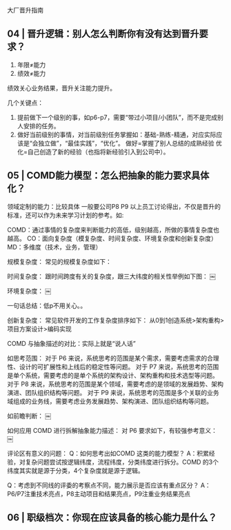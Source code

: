 大厂晋升指南 

## 04 | 晋升逻辑：别人怎么判断你有没有达到晋升要求？

1. 年限≠能力
2. 绩效≠能力

绩效关心业务结果，晋升关注能力提升。

几个关键点：
1. 提前做下一个级别的事，如p6-p7，需要“带过小项目/小团队”，而不是完成别人安排的任务。
2. 做好当前级别的事情，对当前级别任务掌握如：基础-熟练-精通，对应实际应该是“会独立做”，“最佳实践”，“优化”。
	做好=掌握了别人总结的成熟经验
	优化=自己创造了新的经验（也指将新经验引入到公司中）。



## 05 | COMD能力模型：怎么把抽象的能力要求具体化？

领域定制的能力：比较具体
一般要公司P8 P9 以上员工讨论得出，不仅是晋升的标准，还可以作为未来学习计划的参考。如:


COMD：通过事情的复杂度来判断能力的高低，级别越高，所做的事情复杂度也越高。
CO：面向复杂度（模复杂度、时间复杂度、环境复杂度和创新复杂度）
MD：多维度（技术，业务，管理）
 
规模复杂度：
常见的规模复杂度如下：


时间复杂度： 跟时间跨度有关的复杂度，跟三大纬度的相关性举例如下图：
￼



环境复杂度：
￼

一句话总结：低p不用关心。。

创新复杂度：
常见软件开发的工作复杂度排序如下：
从0到1创造系统>架构重构>项目方案设计>编码实现


COMD 与抽象描述的对比：实际上就是“说人话”

如思考范围：
对于 P6 来说，系统思考的范围是某个需求，需要考虑需求的合理性、设计的可扩展性和上线后的稳定性等问题。
对于 P7 来说，系统思考的范围是单个系统，需要考虑的是单个系统的架构设计、架构重构和技术选型等问题。
对于 P8 来说，系统思考的范围是某个领域，需要考虑的是领域的发展趋势、架构演进、团队组织结构等问题。
对于 P9 来说，系统思考的范围是多个关联的业务域组成的业务线，需要考虑业务发展趋势、架构演进、团队组织结构等问题。

如前瞻判断：
￼

如何应用 COMD 进行拆解抽象能力描述：
对 P6 要求如下，有较强参考意义：
￼

评论区有意义的问题：
Q：如何思考出如COMD 这类的能力模型？
A：积累经验，对复杂问题尝试按逻辑纬度，流程纬度，分类纬度进行拆分。COMD 的3个纬度其实就是源于分类，4个复杂度就是源于逻辑。

Q：考虑到不同线的评委的考察点不同，能力展示是否应该有重点区分？
A：P6/P7注重技术亮点，P8主动项目和结果亮点，P9注重业务结果亮点



## 06 | 职级档次：你现在应该具备的核心能力是什么？


















